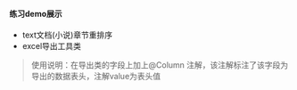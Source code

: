 #### 练习demo展示<br>
* text文档(小说)章节重排序
* excel导出工具类
> 使用说明：在导出类的字段上加上@Column 注解，该注解标注了该字段为导出的数据表头，注解value为表头值
